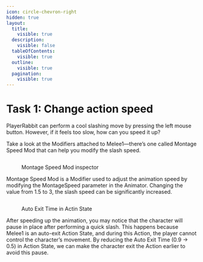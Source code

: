```yaml
---
icon: circle-chevron-right
hidden: true
layout:
  title:
    visible: true
  description:
    visible: false
  tableOfContents:
    visible: true
  outline:
    visible: true
  pagination:
    visible: true
---
```


# Task 1: Change action speed

PlayerRabbit can perform a cool slashing move by pressing the left mouse button. However, if it feels too slow, how can you speed it up?&#x20;

Take a look at the Modifiers attached to Melee1—there’s one called Montage Speed Mod that can help you modify the slash speed.

<figure><img src="https://lh7-rt.googleusercontent.com/docsz/AD_4nXchhrPUkM-jDTxAgAk04TcxqKKjyaIUUWaesdXZce6TIjj1Tt7ruEVEnJ75UzCpUFsdUZtHFW0tLOlwKKt0lmwj-CIWGToAG-oXkmG1ZND9Y_1pTYk_J1xQ8LNzo1xtjxBm3vIJmcnbQlojvdZqeMYSVxk?key=p_nH-JdSTTyX01UFeuszxg" alt=""><figcaption><p>Montage Speed Mod inspector</p></figcaption></figure>

Montage Speed Mod is a Modifier used to adjust the animation speed by modifying the MontageSpeed parameter in the Animator. Changing the value from 1.5 to 3, the slash speed can be significantly increased.&#x20;

<figure><img src="https://lh7-rt.googleusercontent.com/docsz/AD_4nXeFxHj47OjhEuRVrM8ajpPsWwWLuAK4-dJGeOlO3X2tokwEOQ0yBYF3EWGLi_XYY49hRDAx51NEVr7XXHAian9VWFapt4ncF6g9292nUGzC68n0zNg0XYk58ozF5vXfhVoINimBy0FGJhv9YejiOsj2tcgG?key=p_nH-JdSTTyX01UFeuszxg" alt=""><figcaption><p>Auto Exit Time in Actin State</p></figcaption></figure>

After speeding up the animation, you may notice that the character will pause in place after performing a quick slash. This happens because Melee1 is an auto-exit Action State, and during this Action, the player cannot control the character’s movement. By reducing the Auto Exit Time (0.9 -> 0.5) in Action State, we can make the character exit the Action earlier to avoid this pause.






